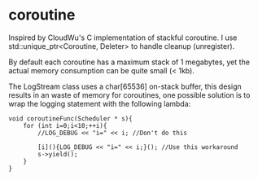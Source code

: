 # coroutine

Inspired by CloudWu's C implementation of stackful coroutine.
I use std::unique_ptr<Coroutine, Deleter> to handle cleanup (unregister).

By default each coroutine has a maximum stack of 1 megabytes, 
yet the actual memory consumption can be quite small (< 1kb).

The LogStream class uses a char[65536] on-stack buffer,
this design results in an waste of memory for coroutines, 
one possible solution is to wrap the logging statement with the following lambda:

```
void coroutineFunc(Scheduler * s){
    for (int i=0;i<10;++i){
        //LOG_DEBUG << "i=" << i; //Don't do this
        
        [i](){LOG_DEBUG << "i=" << i;}(); //Use this workaround
        s->yield();
    }
}
```
